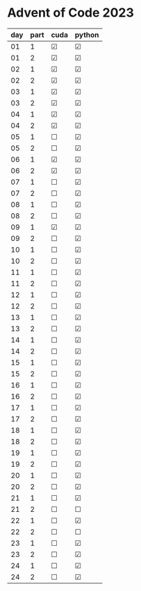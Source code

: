 # Advent of Code 2023

| day | part  | cuda    | python  |
| --- | ----- | ------- | ------- |
| 01  | 1     | &#9745; | &#9745; |
| 01  | 2     | &#9745; | &#9745; |
| 02  | 1     | &#9745; | &#9745; |
| 02  | 2     | &#9745; | &#9745; |
| 03  | 1     | &#9745; | &#9745; |
| 03  | 2     | &#9745; | &#9745; |
| 04  | 1     | &#9745; | &#9745; |
| 04  | 2     | &#9745; | &#9745; |
| 05  | 1     | &#9744; | &#9745; |
| 05  | 2     | &#9744; | &#9745; |
| 06  | 1     | &#9745; | &#9745; |
| 06  | 2     | &#9745; | &#9745; |
| 07  | 1     | &#9744; | &#9745; |
| 07  | 2     | &#9744; | &#9745; |
| 08  | 1     | &#9744; | &#9745; |
| 08  | 2     | &#9744; | &#9745; |
| 09  | 1     | &#9745; | &#9745; |
| 09  | 2     | &#9744; | &#9745; |
| 10  | 1     | &#9744; | &#9745; |
| 10  | 2     | &#9744; | &#9745; |
| 11  | 1     | &#9744; | &#9745; |
| 11  | 2     | &#9744; | &#9745; |
| 12  | 1     | &#9744; | &#9745; |
| 12  | 2     | &#9744; | &#9745; |
| 13  | 1     | &#9744; | &#9745; |
| 13  | 2     | &#9744; | &#9745; |
| 14  | 1     | &#9744; | &#9745; |
| 14  | 2     | &#9744; | &#9745; |
| 15  | 1     | &#9744; | &#9745; |
| 15  | 2     | &#9744; | &#9745; |
| 16  | 1     | &#9744; | &#9745; |
| 16  | 2     | &#9744; | &#9745; |
| 17  | 1     | &#9744; | &#9745; |
| 17  | 2     | &#9744; | &#9745; |
| 18  | 1     | &#9744; | &#9745; |
| 18  | 2     | &#9744; | &#9745; |
| 19  | 1     | &#9744; | &#9745; |
| 19  | 2     | &#9744; | &#9745; |
| 20  | 1     | &#9744; | &#9745; |
| 20  | 2     | &#9744; | &#9745; |
| 21  | 1     | &#9744; | &#9745; |
| 21  | 2     | &#9744; | &#9744; |
| 22  | 1     | &#9744; | &#9745; |
| 22  | 2     | &#9744; | &#9744; |
| 23  | 1     | &#9744; | &#9745; |
| 23  | 2     | &#9744; | &#9745; |
| 24  | 1     | &#9744; | &#9745; |
| 24  | 2     | &#9744; | &#9745; |
